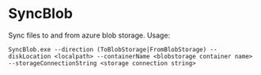SyncBlob
========

Sync files to and from azure blob storage. Usage:

`SyncBlob.exe --direction (ToBlobStorage|FromBlobStorage) --diskLocation <localpath> --containerName <blobstorage container name> --storageConnectionString <storage connection string>`
